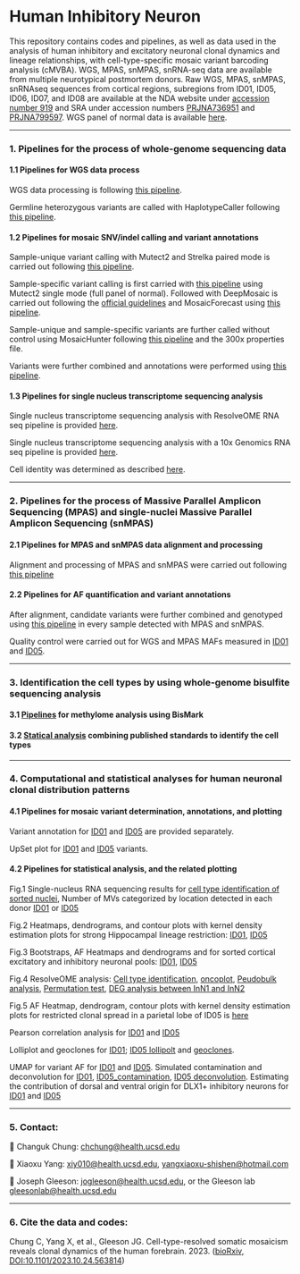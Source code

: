 # Human Inhibitory Neuron
This repository contains codes and pipelines, as well as data used in the analysis of human inhibitory and excitatory neuronal clonal dynamics and lineage relationships, with cell-type-specific mosaic variant barcoding analysis (cMVBA). WGS, MPAS, snMPAS, snRNA-seq data are available from multiple neurotypical postmortem donors. Raw WGS, MPAS, snMPAS, snRNAseq sequences from cortical regions, subregions from ID01, ID05, ID06, ID07, and ID08 are available at the NDA website under [accession number 919](https://nda.nih.gov/study.html?id=919) and SRA under accession numbers [PRJNA736951](https://trace.ncbi.nlm.nih.gov/Traces/study/?acc=PRJNA736951&o=acc_s%3Aa) and [PRJNA799597](https://trace.ncbi.nlm.nih.gov/Traces/study/?acc=PRJNA799597&o=acc_s%3Aa). WGS panel of normal data is available [here](https://trace.ncbi.nlm.nih.gov/Traces/study/?acc=PRJNA660493&o=acc_s%3Aa).

-----------------------------------

### 1. Pipelines for the process of whole-genome sequencing data

#### 1.1 Pipelines for WGS data process

WGS data processing is following [this pipeline](https://github.com/shishenyxx/Human_Inhibitory_Neurons/tree/main/Pipelines/Alignment).

Germline heterozygous variants are called with HaplotypeCaller following [this pipeline](https://github.com/shishenyxx/Sperm_control_cohort_mosaicism/tree/master/Pipelines/Preprocessing/Haplocaller).

#### 1.2 Pipelines for mosaic SNV/indel calling and variant annotations

Sample-unique variant calling with Mutect2 and Strelka paired mode is carried out following [this pipeline](https://github.com/shishenyxx/Adult_brain_somatic_mosaicism/tree/master/pipelines/WGS_SNV_indel_calling_pipeline/Mutect2_PM_Strelka2).

Sample-specific variant calling is first carried with [this pipeline](https://github.com/shishenyxx/Adult_brain_somatic_mosaicism/tree/master/pipelines/WGS_SNV_indel_calling_pipeline/Mutect2_single_mode) using Mutect2 single mode (full panel of normal). Followed with DeepMosaic is carried out following the [official guidelines](https://github.com/Virginiaxu/DeepMosaic) and MosaicForecast using [this pipeline](https://github.com/shishenyxx/Adult_brain_somatic_mosaicism/tree/master/pipelines/WGS_SNV_indel_calling_pipeline/MosaicForecast_pipeline).

Sample-unique and sample-specific variants are further called without control using MosaicHunter following [this pipeline](https://github.com/shishenyxx/Adult_brain_somatic_mosaicism/tree/master/pipelines/WGS_SNV_indel_calling_pipeline/MosaicHunter_single_mode_pipeline) and the 300x properties file.

Variants were further combined and annotations were performed using [this pipeline](https://github.com/shishenyxx/PASM/tree/master/Snakemake_pipeline). 

#### 1.3 Pipelines for single nucleus transcriptome sequencing analysis

Single nucleus transcriptome sequencing analysis with ResolveOME RNA seq pipeline is provided [here](https://github.com/shishenyxx/Human_Inhibitory_Neurons/tree/main/Pipelines/scRNAseq/ResolveOME).

Single nucleus transcriptome sequencing analysis with a 10x Genomics RNA seq pipeline is provided [here](https://github.com/shishenyxx/Human_Inhibitory_Neurons/blob/main/Analyses/20221223_7669_Ampliseq_QC/Bioskryb/Bioskryb_celltype_identificationV2_with_ref-Copy1.ipynb).

Cell identity was determined as described [here](https://github.com/shishenyxx/Human_Inhibitory_Neurons/blob/main/Analyses/20221223_7669_Ampliseq_QC/Bioskryb/Bioskryb_celltype_identificationV2.ipynb).
     
-----------------------------------

### 2. Pipelines for the process of Massive Parallel Amplicon Sequencing (MPAS) and single-nuclei Massive Parallel Amplicon Sequencing (snMPAS)

#### 2.1 Pipelines for MPAS and snMPAS data alignment and processing

Alignment and processing of MPAS and snMPAS were carried out following [this pipeline](https://github.com/shishenyxx/Adult_brain_somatic_mosaicism/tree/master/pipelines/MPAS_and_snMPAS_processing_pipeline)

#### 2.2 Pipelines for AF quantification and variant annotations

After alignment, candidate variants were further combined and genotyped using [this pipeline](https://github.com/shishenyxx/PASM/tree/master/Snakemake_pipeline) in every sample detected with MPAS and snMPAS. 

Quality control were carried out for WGS and MPAS MAFs measured in [ID01](https://github.com/shishenyxx/Human_Inhibitory_Neurons/blob/main/Analyses/20230114_7614_Ampliseq_QC/7614_interneuron_Ampliseq_QC_Rscript-Copy1.ipynb) and [ID05](https://github.com/shishenyxx/Human_Inhibitory_Neurons/blob/main/Analyses/20221223_7669_Ampliseq_QC/20230101_QC/7669_interneuron_Ampliseq_QC_Rscript.ipynb).


-----------------------------------

### 3. Identification the cell types by using whole-genome bisulfite sequencing analysis

#### 3.1 [Pipelines](https://github.com/shishenyxx/Human_Inhibitory_Neurons/tree/main/Pipelines/Methylome) for methylome analysis using BisMark

#### 3.2 [Statical analysis](https://github.com/shishenyxx/Human_Inhibitory_Neurons/blob/main/Methylome/plots/Human_Interneuron_Methylome_Plots.ipynb) combining published standards to identify the cell types

-----------------------------------

### 4. Computational and statistical analyses for human neuronal clonal distribution patterns

#### 4.1 Pipelines for mosaic variant determination, annotations, and plotting

Variant annotation for [ID01](https://github.com/shishenyxx/Human_Inhibitory_Neurons/blob/main/Analyses/20230114_7614_Ampliseq_QC/annotation/7614_Ampliseq_Annotation.ipynb) and [ID05](https://github.com/shishenyxx/Human_Inhibitory_Neurons/blob/main/Analyses/20221223_7669_Ampliseq_QC/20230105_annotation/7669_Ampliseq_Annotation.ipynb) are provided separately.

UpSet plot for [ID01](https://github.com/shishenyxx/Human_Inhibitory_Neurons/blob/main/Analyses/20230114_7614_Ampliseq_QC/variant_annotation/7614_Upset_plot.ipynb) and [ID05](https://github.com/shishenyxx/Human_Inhibitory_Neurons/blob/main/Analyses/20221223_7669_Ampliseq_QC/variant_annotation/7669_upset_plot.ipynb) variants.

#### 4.2 Pipelines for statistical analysis, and the related plotting

Fig.1 Single-nucleus RNA sequencing results for [cell type identification of sorted nuclei](https://github.com/shishenyxx/Human_Inhibitory_Neurons/blob/main/Analyses/20230913_Changuk_10X_interneuron_IGM/Cell_type_identification_for_sorted_nuclei.ipynb), Number of MVs categorized by location detected in each donor [ID01](Analyses/20230114_7614_Ampliseq_QC/variant_annotation/7614_variant_annotation.ipynb) or [ID05](Analyses/20221223_7669_Ampliseq_QC/variant_annotation/7669_variant_annotation.ipynb)

Fig.2 Heatmaps, dendrograms, and contour plots with kernel density estimation plots for strong Hippocampal lineage restriction: [ID01](Analyses/20230114_7614_Ampliseq_QC/CTX_BG_HIP/7614_CTX_BG_HIP.ipynb), [ID05](https://github.com/shishenyxx/Human_Inhibitory_Neurons/blob/main/Analyses/20221223_7669_Ampliseq_QC/CTX_BG_HIP/7669_CTX_BG_HIP.ipynb)

Fig.3 Bootstraps, AF Heatmaps and dendrograms and for sorted cortical excitatory and inhibitory neuronal pools: [ID01](Analyses/20230114_7614_Ampliseq_QC/Basic_correlation/7614_variant_by_sample_heatmap.ipynb), [ID05](Analyses/20221223_7669_Ampliseq_QC/Basic_characteristics_of_variants/7669_variant_by_sample_heatmap.ipynb)

Fig.4 ResolveOME analysis: [Cell type identification](Analyses/20221223_7669_Ampliseq_QC/Bioskryb/Bioskryb_celltype_identificationV2_with_ref.ipynb), [oncoplot](Analyses/20221223_7669_Ampliseq_QC/Bioskryb/DNA2/ResolveOME_DNA2_3_oncoplot.ipynb), [Peudobulk analysis](Analyses/20221223_7669_Ampliseq_QC/Bioskryb/DNA2/ResolveOME_DNA2_4_pseudobulk.ipynb), [Permutation test](Analyses/20221223_7669_Ampliseq_QC/Bioskryb/DNA2/ResolveOME_DNA2_6_permutation.ipynb), [DEG analysis between InN1 and InN2](Analyses/20221223_7669_Ampliseq_QC/Bioskryb/Asterisk_Marked_InN_DEG.csv)

Fig.5 AF Heatmap, dendrogram, contour plots with kernel density estimation plots for restricted clonal spread in a parietal lobe of ID05 is [here](Analyses/20221223_7669_Ampliseq_QC/Lobe/7669_R_P_1to17_varxsample_heatmap.ipynb)

Pearson correlation analysis for [ID01](https://github.com/shishenyxx/Human_Inhibitory_Neurons/blob/main/Analyses/20230114_7614_Ampliseq_QC/Basic_correlation/7614_var_by_var_corr_heatmap.ipynb) and [ID05](https://github.com/shishenyxx/Human_Inhibitory_Neurons/blob/main/Analyses/20221223_7669_Ampliseq_QC/Basic_characteristics_of_variants/7669_var_by_var_corr_umap.ipynb)

Lolliplot and geoclones for [ID01](https://github.com/shishenyxx/Human_Inhibitory_Neurons/blob/main/Analyses/20230114_7614_Ampliseq_QC/Rolliplot/7614_lolliplot.ipynb); [ID05 lollipolt](https://github.com/shishenyxx/Human_Inhibitory_Neurons/blob/main/Analyses/20221223_7669_Ampliseq_QC/Lolliplot/7669_lolliplot.ipynb) and [geoclones](https://github.com/shishenyxx/Human_Inhibitory_Neurons/blob/main/Analyses/20221223_7669_Ampliseq_QC/Basic_characteristics_of_variants/7669_geoclones.ipynb).

UMAP for variant AF for [ID01](Analyses/20230114_7614_Ampliseq_QC/UMAP/7614_UMAP.ipynb) and [ID05](Analyses/20221223_7669_Ampliseq_QC/UMAP/7669_UMAP.ipynb).
Simulated contamination and deconvolution for [ID01](Analyses/20230114_7614_Ampliseq_QC/Basic_correlation/7614_variant_by_sample_heatmap_ContC-T.ipynb), [ID05_contamination](Analyses/20221223_7669_Ampliseq_QC/Basic_characteristics_of_variants/7669_concolved_virtual_75COUPT2n25TBR1_heatmap.ipynb), [ID05 deconvolution](Analyses/20221223_7669_Ampliseq_QC/Basic_characteristics_of_variants/7669_deconvolved_DLX1_heatmap.ipynb).
Estimating the contribution of dorsal and ventral origin for DLX1+ inhibitory neurons for [ID01](Analyses/20230114_7614_Ampliseq_QC/Basic_correlation/7614_beta.ipynb) and [ID05](Analyses/20221223_7669_Ampliseq_QC/Basic_characteristics_of_variants/7669_beta.ipynb)

-----------------------------------

### 5. Contact:

:email: Changuk Chung: [chchung@health.ucsd.edu](mailto:chchung@health.ucsd.edu)

:email: Xiaoxu Yang: [xiy010@health.ucsd.edu](mailto:xiy010@health.ucsd.edu), [yangxiaoxu-shishen@hotmail.com](mailto:yangxiaoxu-shishen@hotmail.com)

:email: Joseph Gleeson: [jogleeson@health.ucsd.edu](mailto:jogleeson@health.ucsd.edu), or the Gleeson lab [gleesonlab@health.ucsd.edu](gleesonlab@health.ucsd.edu)

-----------------------------------

### 6. Cite the data and codes:
Chung C, Yang X, et al., Gleeson JG. Cell-type-resolved somatic mosaicism reveals clonal dynamics of the human forebrain. 2023. ([bioRxiv, DOI:10.1101/2023.10.24.563814](https://www.biorxiv.org/content/10.1101/2023.10.24.563814v2.full))



